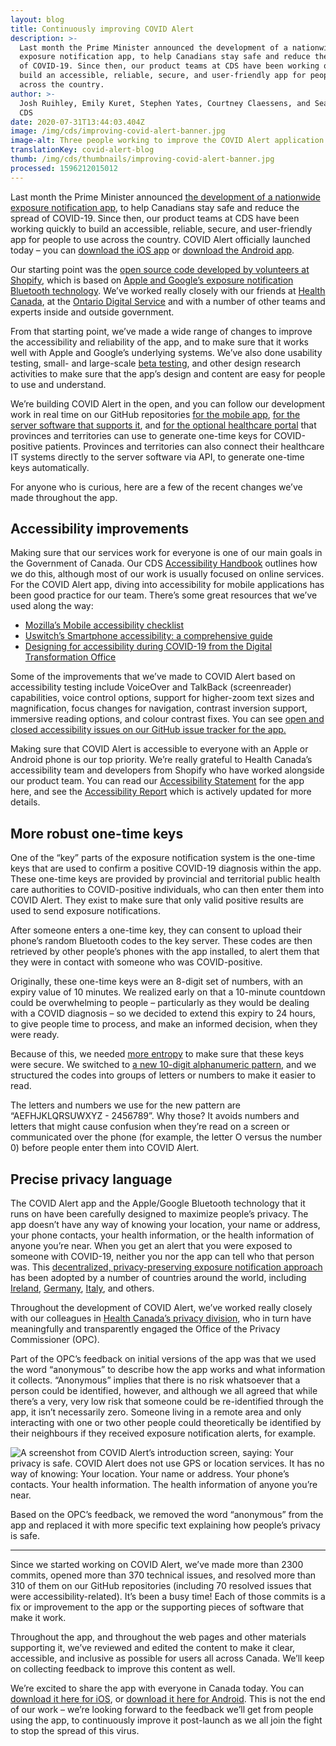 ```yaml
---
layout: blog
title: Continuously improving COVID Alert
description: >-
  Last month the Prime Minister announced the development of a nationwide
  exposure notification app, to help Canadians stay safe and reduce the spread
  of COVID-19. Since then, our product teams at CDS have been working quickly to
  build an accessible, reliable, secure, and user-friendly app for people to use
  across the country.
author: >-
  Josh Ruihley, Emily Kuret, Stephen Yates, Courtney Claessens, and Sean Boots,
  CDS
date: 2020-07-31T13:44:03.404Z
image: /img/cds/improving-covid-alert-banner.jpg
image-alt: Three people working to improve the COVID Alert application.
translationKey: covid-alert-blog
thumb: /img/cds/thumbnails/improving-covid-alert-banner.jpg
processed: 1596212015012
---
```

<section class="page--outer-container-padding">
   <div class="row">
       <div class="col-sm-10 col-sm-offset-1 col-xs-12">
           <p>Last month the Prime Minister announced <a
                   href="https://pm.gc.ca/en/news/news-releases/2020/06/18/prime-minister-announces-new-mobile-app-help-notify-canadians-covid">the
                   development of a nationwide exposure notification app</a>, to help Canadians stay safe and reduce
               the
               spread of COVID-19. Since then, our product teams at CDS have been working quickly to build an
               accessible, reliable, secure, and user-friendly app for people to use across the country. <span
                   class="bolded">COVID Alert
                   officially launched today – you can <a href="https://apps.apple.com/ca/app/id1520284227">download
                       the iOS app</a> or <a
                       href="https://play.google.com/store/apps/details?id=ca.gc.hcsc.canada.stopcovid">download the
                       Android app</a>.</span></p>
           <p>Our starting point was the <a href="https://www.covidshield.app/">open source code developed by
                   volunteers at Shopify</a>, which is based on <a
                   href="https://www.apple.com/covid19/contacttracing">Apple
                   and Google’s exposure notification Bluetooth technology</a>. We’ve worked really closely with our
               friends at
               <a href="https://www.canada.ca/en/health-canada.html">Health Canada</a>, at the <a
                   href="https://www.ontario.ca/page/ontario-digital-service">Ontario Digital Service</a> and with a
               number of other teams and experts inside and
               outside government.</p>
           <p>From that starting point, we’ve made a wide range of changes to improve the accessibility and reliability
               of the app, and to make sure that it works well with Apple and Google’s underlying systems. We’ve also
               done usability testing, small- and large-scale <a
                   href="https://twitter.com/CDS_GC/status/1285771764900012032">beta testing</a>, and other design
               research activities to
               make sure that the app’s design and content are easy for people to use and understand.</p>
           <p>We’re building COVID Alert in the open, and you can follow our development work in real time on our
               GitHub repositories <a href="https://github.com/cds-snc/covid-shield-mobile">for the mobile app</a>, <a
                   href="https://github.com/cds-snc/covid-shield-server">for the server software that supports it</a>,
               and <a href="https://github.com/cds-snc/covid-healthcare-portal">for the optional
                   healthcare portal</a> that provinces and territories can use to generate one-time keys for
               COVID-positive
               patients. Provinces and territories can also connect their healthcare IT systems directly to the server
               software via API, to generate one-time keys automatically.</p>
           <p>For anyone who is curious, here are a few of the recent changes we’ve made throughout the app.</p>
            <h2>Accessibility improvements</h2>
           <p>Making sure that our services work for everyone is one of our main goals in the Government of Canada. Our
               CDS <a href="https://digital.canada.ca/a11y/">Accessibility Handbook</a> outlines how we do this,
               although most of our work is usually focused on
               online services. For the COVID Alert app, diving into accessibility for mobile applications has been
               good practice for our team. There’s some great resources that we’ve used along the way:</p>
           <ul>
               <li><a href="https://developer.mozilla.org/en-US/docs/Web/Accessibility/Mobile_accessibility_checklist">Mozilla’s
                       Mobile accessibility checklist</a></li>
               <li><a href="https://www.uswitch.com/mobiles/guides/smartphone-accessibility/">Uswitch’s Smartphone
                       accessibility: a comprehensive guide</a></li>
               <li><a href="https://blog.canada.ca/2020/06/05/designing-for-accessibility.html">Designing for
                       accessibility during COVID-19 from the Digital Transformation Office</a></li>
           </ul>
           <p>Some of the improvements that we’ve made to COVID Alert based on accessibility testing include VoiceOver
               and TalkBack (screenreader) capabilities, voice control options, support for higher-zoom text sizes and
               magnification, focus changes for navigation, contrast inversion support, immersive reading options, and
               colour contrast fixes. You can see <a
                   href="https://github.com/cds-snc/covid-alert-app/issues?q=label%3Aa11y+">open and closed
                   accessibility issues on our GitHub issue tracker for
                   the app.</a></p>
           <p>Making sure that COVID Alert is accessible to everyone with an Apple or Android phone is our top
               priority. We’re really grateful to Health Canada’s accessibility team and developers from Shopify who
               have worked alongside our product team. You can read our <a
                   href="https://www.canada.ca/en/public-health/services/diseases/coronavirus-disease-covid-19/covid-alert/accessibility-statement.html">Accessibility
                   Statement</a> for the app here, and
               see the <a
                   href="https://github.com/cds-snc/covid-alert-documentation/blob/main/AccessibilityReport.md">Accessibility
                   Report</a> which is actively updated for more details.</p>
           <h2>More robust one-time keys</h2>
           <p>One of the “key” parts of the exposure notification system is the one-time keys that are used to confirm
               a positive COVID-19 diagnosis within the app. These one-time keys are provided by provincial and
               territorial public health care authorities to COVID-positive individuals, who can then enter them into
               COVID Alert. They exist to make sure that only valid positive results are used to send exposure
               notifications.</p>
           <p>After someone enters a one-time key, they can consent to upload their phone’s random Bluetooth codes to
               the key server. These codes are then retrieved by other people’s phones with the app installed, to alert
               them that they were in contact with someone who was COVID-positive.</p>
           <p>Originally, these one-time keys were an 8-digit set of numbers, with an expiry value of 10 minutes. We
               realized early on that a 10-minute countdown could be overwhelming to people – particularly as they
               would be dealing with a COVID diagnosis – so we decided to extend this expiry to 24 hours, to give
               people time to process, and make an informed decision, when they were ready.</p>
           <p>Because of this, we needed <a href="https://en.wikipedia.org/wiki/Entropy_(computing)">more entropy</a>
               to make sure that these keys were secure. We switched to <a
                   href="https://github.com/cds-snc/covid-shield-server/pull/197">a new
                   10-digit alphanumeric pattern</a>, and we structured the codes into groups of letters or numbers to
               make it
               easier to read. </p>
           <p>The letters and numbers we use for the new pattern are “AEFHJKLQRSUWXYZ - 2456789”. Why those? It avoids
               numbers and letters that might cause confusion when they’re read on a screen or communicated over the
               phone (for example, the letter O versus the number 0) before people enter them into COVID Alert.</p>
            <h2>Precise privacy language</h2>
            <div class="flex-blog">
               <div class="flex-text">
                   <p>The COVID Alert app and the Apple/Google Bluetooth technology that it runs on have been carefully
                       designed to maximize people’s privacy. The app doesn’t have any way of knowing your location,
                       your name or address, your phone contacts, your health information, or the health information of
                       anyone you’re near. When you get an alert that you were exposed to someone with COVID-19,
                       neither you nor the app can tell who that person was. This <a href="https://github.com/DP-3T/documents#dp3t---decentralized-privacy-preserving-proximity-tracing">decentralized, privacy-preserving exposure notification approach</a> has been adopted by a number of countries around the world,
                       including <a href="https://github.com/HSEIreland/covid-tracker-app">Ireland</a>, <a href="https://github.com/corona-warn-app">Germany</a>, <a href="https://github.com/immuni-app">Italy</a>, and others.</p>
                   <p>Throughout the development of COVID Alert, we’ve worked really closely with our colleagues in
                       <a href="https://www.canada.ca/en/health-canada/corporate/about-health-canada/activities-responsibilities/access-information-privacy/privacy.html">Health Canada’s privacy division</a>, who in turn have meaningfully and transparently engaged the
                       Office of the Privacy Commissioner (OPC).</p>
                   <p>Part of the OPC’s feedback on initial versions of the app was that we used the word “anonymous”
                       to describe how the app works and what information it collects. “Anonymous” implies that there
                       is no risk whatsoever that a person could be identified, however, and although we all agreed
                       that while there’s a very, very low risk that someone could be re-identified through the app, it
                       isn’t necessarily zero. Someone living in a remote area and only interacting with one or two
                       other people could theoretically be identified by their neighbours if they received exposure
                       notification alerts, for example.</p>
               </div>
                <img class="flex-image" src="/img/cds/improving-covid-alert1-en.jpg"
                   alt="A screenshot from COVID Alert’s introduction screen, saying: Your privacy is safe. COVID Alert does not use GPS or location services. It has no way of knowing: Your location. Your name or address. Your phone’s contacts. Your health information. The health information of anyone you’re near.">
           </div>
            <!-- <p> Based on the OPC’s feedback, we removed the word “anonymous” from the app and replaced it with more specific text
               explaining how people’s privacy is safe.</p> -->
            <!-- <p>The COVID Alert app and the Apple/Google Bluetooth technology that it runs on have been carefully
               designed to maximize people’s privacy. The app doesn’t have any way of knowing your location, your name
               or address, your phone contacts, your health information, or the health information of anyone you’re
               near. When you get an alert that you were exposed to someone with COVID-19, neither you nor the app can
               tell who that person was. This <a
                   href="https://github.com/DP-3T/documents#dp3t---decentralized-privacy-preserving-proximity-tracing">decentralized,
                   privacy-preserving exposure notification approach</a> has been
               adopted by a number of countries around the world, including <a
                   href="https://github.com/HSEIreland/covid-tracker-app">Ireland</a>, <a
                   href="https://github.com/corona-warn-app">Germany</a>, <a
                   href="https://github.com/immuni-app">Italy</a>, and others.</p>
            <p>Throughout the development of COVID Alert, we’ve worked really closely with our colleagues in <a
                   href="https://www.canada.ca/en/health-canada/corporate/about-health-canada/activities-responsibilities/access-information-privacy/privacy.html">Health
                   Canada’s privacy division</a>, who in turn have meaningfully and transparently engaged the <a
                   href="https://www.priv.gc.ca/en/">Office of the Privacy Commissioner</a> (OPC).</p>
           <p>Part of the OPC’s feedback on initial versions of the app was that we used the word “anonymous” to
               describe how the app works and what information it collects. “Anonymous” implies that there is no risk
               whatsoever that a person could be identified, however, and although we all agreed that while there’s a
               very, very low risk that someone could be re-identified through the app, it isn’t necessarily zero.
               Someone living in a remote area and only interacting with one or two other people could theoretically be
               identified by their neighbours if they received exposure notification alerts, for example. </p> -->
           <p>Based on the OPC’s
               feedback, we removed the word “anonymous” from the app and replaced it with more specific text
               explaining how people’s privacy is safe.</p>
            <hr>
           <p>Since we started working on COVID Alert, we’ve made more than 2300 commits, opened more than 370
               technical issues, and resolved more than 310 of them on our GitHub repositories (including 70 resolved
               issues that were accessibility-related). It’s been a busy time! Each of those commits is a fix or
               improvement to the app or the supporting pieces of software that make it work.</p>
           <p>Throughout the app, and throughout the web pages and other materials supporting it, we’ve reviewed and
               edited the content to make it clear, accessible, and inclusive as possible for users all across Canada.
               We’ll keep on collecting feedback to improve this content as well.</p>
           <p>We’re excited to share the app with everyone in Canada today. You can <a href="https://apps.apple.com/ca/app/id1520284227">download it here for iOS</a>, or
               <a href="https://play.google.com/store/apps/details?id=ca.gc.hcsc.canada.stopcovid">download it here for Android</a>. This is not the end of our work – we’re looking forward to the feedback
               we’ll get from people using the app, to continuously improve it post-launch as we all join the fight to
               stop the spread of this virus.</p>
        </div>
   </div>
</section>



